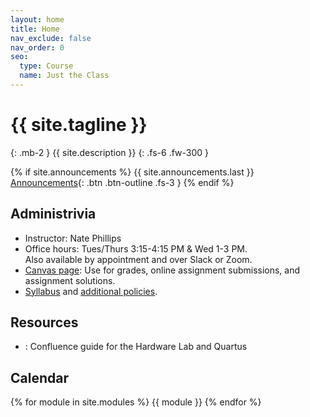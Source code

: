 ```yaml
---
layout: home
title: Home
nav_exclude: false
nav_order: 0
seo:
  type: Course
  name: Just the Class
---
```


# {{ site.tagline }}
{: .mb-2 }
{{ site.description }}
{: .fs-6 .fw-300 }

{% if site.announcements %}
{{ site.announcements.last }}
[Announcements](announcements.md){: .btn .btn-outline .fs-3 }
{% endif %}

## Administrivia
- Instructor: Nate Phillips
- Office hours: Tues/Thurs 3:15-4:15 PM & Wed 1-3 PM.  
				Also available by appointment and over Slack or Zoom.
- [Canvas page](https://rhodes.instructure.com/courses/7274): Use for grades, online assignment submissions, and assignment solutions.
- [Syllabus](syllabus/syllabus-231-f24.pdf) and [additional policies](syllabus/additional-policies.pdf).

## Resources
- [](https://rhodescollege.atlassian.net/wiki/spaces/HPCL/pages/2661351440/Overview+of+the+Hardware+Lab+Environment): Confluence guide for the Hardware Lab and Quartus
     

## Calendar
{% for module in site.modules %}
{{ module }}
{% endfor %}

